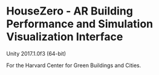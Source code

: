 # HouseZero - AR Building Performance and Simulation Visualization Interface
Unity 2017.1.0f3 (64-bit)

For the Harvard Center for Green Buildings and Cities.
